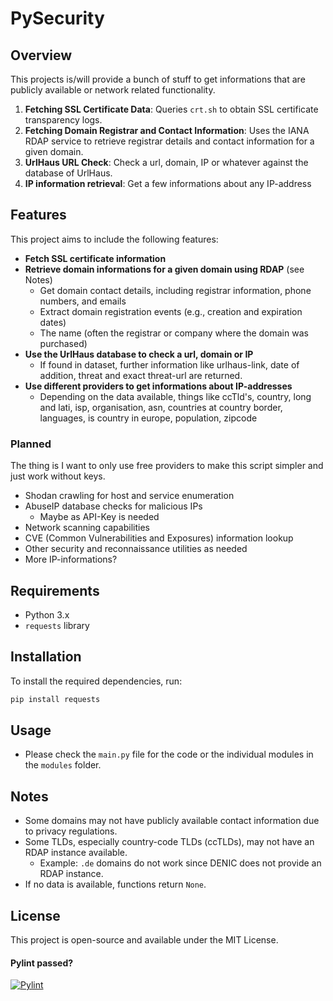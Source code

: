 # PySecurity

## Overview

This projects is/will provide a bunch of stuff to get informations that are publicly available or network related functionality.

1. **Fetching SSL Certificate Data**: Queries `crt.sh` to obtain SSL certificate transparency logs.
2. **Fetching Domain Registrar and Contact Information**: Uses the IANA RDAP service to retrieve registrar details and contact information for a given domain.
3. **UrlHaus URL Check**: Check a url, domain, IP or whatever against the database of UrlHaus.
4. **IP information retrieval**: Get a few informations about any IP-address

## Features

This project aims to include the following features:

- **Fetch SSL certificate information**
- **Retrieve domain informations for a given domain using RDAP** (see Notes)
  - Get domain contact details, including registrar information, phone numbers, and emails
  - Extract domain registration events (e.g., creation and expiration dates)
  - The name (often the registrar or company where the domain was purchased)
- **Use the UrlHaus database to check a url, domain or IP**
  - If found in dataset, further information like urlhaus-link, date of addition, threat and exact threat-url are returned.
- **Use different providers to get informations about IP-addresses**
  - Depending on the data available, things like ccTld's, country, long and lati, isp, organisation, asn, countries at country border, languages, is country in europe, population, zipcode

### Planned

The thing is I want to only use free providers to make this script simpler and just work without keys.

- Shodan crawling for host and service enumeration
- AbuseIP database checks for malicious IPs
  - Maybe as API-Key is needed
- Network scanning capabilities
- CVE (Common Vulnerabilities and Exposures) information lookup
- Other security and reconnaissance utilities as needed
- More IP-informations?

## Requirements

- Python 3.x
- `requests` library

## Installation

To install the required dependencies, run:

```sh
pip install requests
```

## Usage

- Please check the `main.py` file for the code or the individual modules in the `modules` folder.

## Notes

- Some domains may not have publicly available contact information due to privacy regulations.
- Some TLDs, especially country-code TLDs (ccTLDs), may not have an RDAP instance available.
  - Example: `.de` domains do not work since DENIC does not provide an RDAP instance.
- If no data is available, functions return `None`.

## License

This project is open-source and available under the MIT License.

#### Pylint passed?

[![Pylint](https://github.com/liebki/PySecurity/actions/workflows/pylint.yml/badge.svg?branch=main)](https://github.com/liebki/PySecurity/actions/workflows/pylint.yml)
